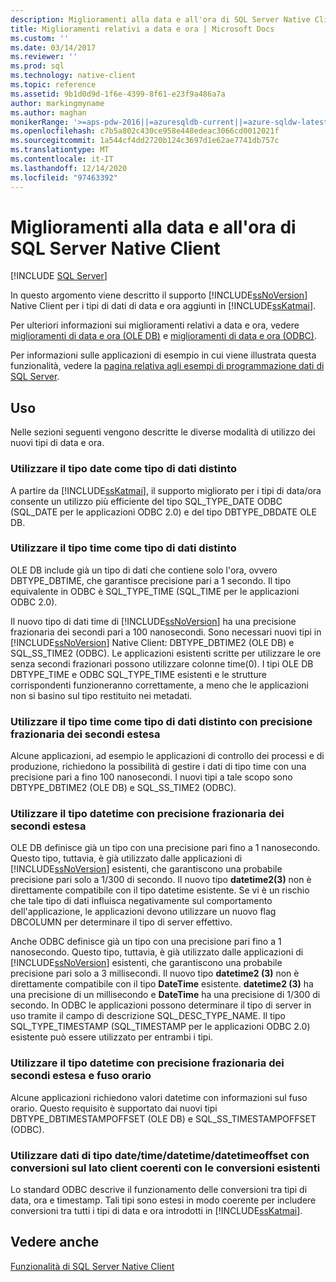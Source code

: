 ```yaml
---
description: Miglioramenti alla data e all'ora di SQL Server Native Client
title: Miglioramenti relativi a data e ora | Microsoft Docs
ms.custom: ''
ms.date: 03/14/2017
ms.reviewer: ''
ms.prod: sql
ms.technology: native-client
ms.topic: reference
ms.assetid: 9b1d0d9d-1f6e-4399-8f61-e23f9a486a7a
author: markingmyname
ms.author: maghan
monikerRange: '>=aps-pdw-2016||=azuresqldb-current||=azure-sqldw-latest||>=sql-server-2016||>=sql-server-linux-2017||=azuresqldb-mi-current'
ms.openlocfilehash: c7b5a802c430ce958e448edeac3066cd0012021f
ms.sourcegitcommit: 1a544cf4dd2720b124c3697d1e62ae7741db757c
ms.translationtype: MT
ms.contentlocale: it-IT
ms.lasthandoff: 12/14/2020
ms.locfileid: "97463392"
---
```

# <a name="sql-server-native-client-date-and-time-improvements"></a>Miglioramenti alla data e all'ora di SQL Server Native Client
[!INCLUDE [SQL Server](../../../includes/applies-to-version/sql-asdb-asdbmi-asa-pdw.md)]

  In questo argomento viene descritto il supporto [!INCLUDE[ssNoVersion](../../../includes/ssnoversion-md.md)] Native Client per i tipi di dati di data e ora aggiunti in [!INCLUDE[ssKatmai](../../../includes/sskatmai-md.md)].  
  
 Per ulteriori informazioni sui miglioramenti relativi a data e ora, vedere [miglioramenti di data e ora &#40;OLE DB&#41;](../../../relational-databases/native-client-ole-db-date-time/date-and-time-improvements-ole-db.md) e [miglioramenti di data e ora &#40;ODBC&#41;](../../../relational-databases/native-client-odbc-date-time/date-and-time-improvements-odbc.md).  
  
 Per informazioni sulle applicazioni di esempio in cui viene illustrata questa funzionalità, vedere la [pagina relativa agli esempi di programmazione dati di SQL Server](https://msftdpprodsamples.codeplex.com/).  
  
## <a name="usage"></a>Uso  
 Nelle sezioni seguenti vengono descritte le diverse modalità di utilizzo dei nuovi tipi di data e ora.  
  
### <a name="use-date-as-a-distinct-data-type"></a>Utilizzare il tipo date come tipo di dati distinto  
 A partire da [!INCLUDE[ssKatmai](../../../includes/sskatmai-md.md)], il supporto migliorato per i tipi di data/ora consente un utilizzo più efficiente del tipo SQL_TYPE_DATE ODBC (SQL_DATE per le applicazioni ODBC 2.0) e del tipo DBTYPE_DBDATE OLE DB.  
  
### <a name="use-time-as-a-distinct-data-type"></a>Utilizzare il tipo time come tipo di dati distinto  
 OLE DB include già un tipo di dati che contiene solo l'ora, ovvero DBTYPE_DBTIME, che garantisce precisione pari a 1 secondo. Il tipo equivalente in ODBC è SQL_TYPE_TIME (SQL_TIME per le applicazioni ODBC 2.0).  
  
 Il nuovo tipo di dati time di [!INCLUDE[ssNoVersion](../../../includes/ssnoversion-md.md)] ha una precisione frazionaria dei secondi pari a 100 nanosecondi. Sono necessari nuovi tipi in [!INCLUDE[ssNoVersion](../../../includes/ssnoversion-md.md)] Native Client: DBTYPE_DBTIME2 (OLE DB) e SQL_SS_TIME2 (ODBC). Le applicazioni esistenti scritte per utilizzare le ore senza secondi frazionari possono utilizzare colonne time(0). I tipi OLE DB DBTYPE_TIME e ODBC SQL_TYPE_TIME esistenti e le strutture corrispondenti funzioneranno correttamente, a meno che le applicazioni non si basino sul tipo restituito nei metadati.  
  
### <a name="use-time-as-a-distinct-data-type-with-extended-fractional-seconds-precision"></a>Utilizzare il tipo time come tipo di dati distinto con precisione frazionaria dei secondi estesa  
 Alcune applicazioni, ad esempio le applicazioni di controllo dei processi e di produzione, richiedono la possibilità di gestire i dati di tipo time con una precisione pari a fino 100 nanosecondi. I nuovi tipi a tale scopo sono DBTYPE_DBTIME2 (OLE DB) e SQL_SS_TIME2 (ODBC).  
  
### <a name="use-datetime-with-extended-fractional-seconds-precision"></a>Utilizzare il tipo datetime con precisione frazionaria dei secondi estesa  
 OLE DB definisce già un tipo con una precisione pari fino a 1 nanosecondo. Questo tipo, tuttavia, è già utilizzato dalle applicazioni di [!INCLUDE[ssNoVersion](../../../includes/ssnoversion-md.md)] esistenti, che garantiscono una probabile precisione pari solo a 1/300 di secondo. Il nuovo tipo **datetime2(3)** non è direttamente compatibile con il tipo datetime esistente. Se vi è un rischio che tale tipo di dati influisca negativamente sul comportamento dell'applicazione, le applicazioni devono utilizzare un nuovo flag DBCOLUMN per determinare il tipo di server effettivo.  
  
 Anche ODBC definisce già un tipo con una precisione pari fino a 1 nanosecondo. Questo tipo, tuttavia, è già utilizzato dalle applicazioni di [!INCLUDE[ssNoVersion](../../../includes/ssnoversion-md.md)] esistenti, che garantiscono una probabile precisione pari solo a 3 millisecondi. Il nuovo tipo **datetime2 (3)** non è direttamente compatibile con il tipo **DateTime** esistente. **datetime2 (3)** ha una precisione di un millisecondo e **DateTime** ha una precisione di 1/300 di secondo. In ODBC le applicazioni possono determinare il tipo di server in uso tramite il campo di descrizione SQL_DESC_TYPE_NAME. Il tipo SQL_TYPE_TIMESTAMP (SQL_TIMESTAMP per le applicazioni ODBC 2.0) esistente può essere utilizzato per entrambi i tipi.  
  
### <a name="use-datetime-with-extended-fractional-seconds-precision-and-timezone"></a>Utilizzare il tipo datetime con precisione frazionaria dei secondi estesa e fuso orario  
 Alcune applicazioni richiedono valori datetime con informazioni sul fuso orario. Questo requisito è supportato dai nuovi tipi DBTYPE_DBTIMESTAMPOFFSET (OLE DB) e SQL_SS_TIMESTAMPOFFSET (ODBC).  
  
### <a name="use-datetimedatetimedatetimeoffset-data-with-client-side-conversions-consistent-with-existing-conversions"></a>Utilizzare dati di tipo date/time/datetime/datetimeoffset con conversioni sul lato client coerenti con le conversioni esistenti  
 Lo standard ODBC descrive il funzionamento delle conversioni tra tipi di data, ora e timestamp. Tali tipi sono estesi in modo coerente per includere conversioni tra tutti i tipi di data e ora introdotti in [!INCLUDE[ssKatmai](../../../includes/sskatmai-md.md)].  
  
## <a name="see-also"></a>Vedere anche  
 [Funzionalità di SQL Server Native Client](../../../relational-databases/native-client/features/sql-server-native-client-features.md)  
  
  
